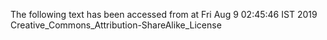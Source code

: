 The following text has been accessed from at Fri Aug 9 02:45:46 IST 2019
Creative_Commons_Attribution-ShareAlike_License
